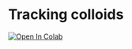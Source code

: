 # Tracking colloids
[![Open In Colab](https://colab.research.google.com/assets/colab-badge.svg)](https://colab.research.google.com/github/Pwhsky/tracking-colloids/blob/main/ev-tracking.ipynb)
